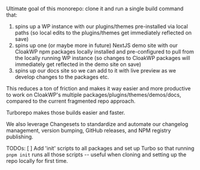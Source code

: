 Ultimate goal of this monorepo: clone it and run a single build command that:
  1. spins up a WP instance with our plugins/themes pre-installed via local paths (so local edits to the plugins/themes get immediately reflected on save)
  2. spins up one (or maybe more in future) NextJS demo site with our CloakWP npm packages locally installed and pre-configured to pull from the locally running WP instance (so changes to CloakWP packages will immediately get reflected in the demo site on save)
  3. spins up our docs site so we can add to it with live preview as we develop changes to the packages etc.

This reduces a ton of friction and makes it way easier and more productive to work on CloakWP's multiple packages/plugins/themes/demos/docs, compared to the current fragmented repo approach.

Turborepo makes those builds easier and faster.

We also leverage Changesets to standardize and automate our changelog management, version bumping, GitHub releases, and NPM registry publishing.

TODOs:
[ ] Add 'init' scripts to all packages and set up Turbo so that running `pnpm init` runs all those scripts -- useful when cloning and setting up the repo locally for first time.
